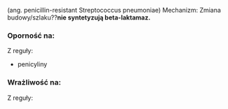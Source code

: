 (ang. penicillin-resistant Streptococcus pneumoniae)
Mechanizm:  Zmiana budowy/szlaku??**nie syntetyzują beta-laktamaz.**
### Oporność na:
Z reguły:
- penicyliny

### Wrażliwość na:
Z reguły: